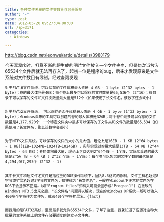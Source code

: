 ```yaml
---
title: 各种文件系统的文件夹数量与容量限制
author: "-"
type: post
date: 2012-05-20T09:27:04+00:00
url: /?p=3171
categories:
  - Windows

---
```

<http://blog.csdn.net/leonwei/article/details/3980179>

今天写程序时，打算不断的将生成的图片文件放入一个文件夹中，但是每次当放入65534个文件后就无法再存入了，起初一位是程序的bug，后来才发现原来是文件系统对文件数目有限制。经过查阅发现


  
    对于FAT16文件系统，可以保存的文件体积最大值是 4 GB - 1 byte (2^32 bytes - 1 byte)；卷的最大体积是4GB；每个卷上最多可以保存的文件数量是65,536个 (2^16)；根目录下可以保存的文件和文件夹数量最大值是512个（如果使用了长文件名，该数字还会减小) 
  
  
    对于FAT32文件系统， 可以保存的文件体积最大值是 4 GB - 1 byte (2^32 bytes - 1 byte)；Windows自带的工具可以创建的卷的最大体积是32GB；每个卷中最多可以保存的文件数量是4,177,920个；一个特定文件夹中最多可以保存的子文件夹和文件的数量是65,534（如果使用了长文件名，那么该数字会减小) 
  
  
    对于NTFS文件系统，可以保存的文件的大小的最大值，理论上是16EB - 1 KB (2^64 bytes - 1 KB)(1EB=1024PB=1024TB=1024GB) ，实际实现过的最大值是16TB - 64 KB (2^44 bytes - 64 KB)；卷的体积最大值，理论上可以达到2^64个簇 - 1个簇，实际实现过的最大值是2^56 TB - 64 KB ( 2^32 个簇 - 1个簇)；每个卷可以包含的文件个数的最大值是4,294,967,295个 (2^32 - 1)
  
  
    其中长文件和短文件名文件是指过去的DOS操作系统下，因为8.3格式的限制，文件主档名超过8字节或扩展名超过3字节的文件名，都被称为"长文件名"，一般在Windows下正常的文件名在DOS下会显示不正常。（如"Program files"资料夹可能会显示成"Progra~1") 在微软的Windows NT3.5出来之后，"长文件名"问题得以解决，现在的Windows XP系统一般可以输入400多个字符作为文件名，或者400个字符扩展名。{fact}
  
  
    而我用的是FAT32系统，里面最多就允许65534个文件，了解了这些，我就知道了应该对这种大批量的文件系统上的文件存储要适度的建立子文件夹。
  
